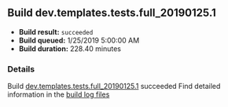 ## Build dev.templates.tests.full_20190125.1
- **Build result:** `succeeded`
- **Build queued:** 1/25/2019 5:00:00 AM
- **Build duration:** 228.40 minutes
### Details
Build [dev.templates.tests.full_20190125.1](https://winappstudio.visualstudio.com/web/build.aspx?pcguid=a4ef43be-68ce-4195-a619-079b4d9834c2&builduri=vstfs%3a%2f%2f%2fBuild%2fBuild%2f26963) succeeded
Find detailed information in the [build log files](https://uwpctdiags.blob.core.windows.net/buildlogs/dev.templates.tests.full_20190125.1_logs.zip)
